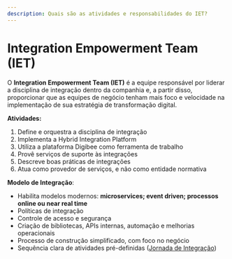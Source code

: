 ```yaml
---
description: Quais são as atividades e responsabilidades do IET?
---
```


# Integration Empowerment Team (IET)

O **Integration Empowerment Team (IET)** é a equipe responsável por liderar a disciplina de integração dentro da companhia e, a partir disso, proporcionar que as equipes de negócio tenham mais foco e velocidade na implementação de sua estratégia de transformação digital.&#x20;

**Atividades:**

1. Define e orquestra a disciplina de integração
2. Implementa a Hybrid Integration Platform
3. Utiliza a plataforma Digibee como ferramenta de trabalho
4. Provê serviços de suporte às integrações
5. Descreve boas práticas de integrações
6. Atua como provedor de serviços, e não como entidade normativa

**Modelo de Integração**:

* Habilita modelos modernos: **microservices; event driven; processos online ou near real time**
* Políticas de integração
* Controle de acesso e segurança
* Criação de bibliotecas, APIs internas, automação e melhorias operacionais
* Processo de construção simplificado, com foco no negócio
* Sequência clara de atividades pré-definidas ([Jornada de Integração](jornada-de-integracao.md))&#x20;
